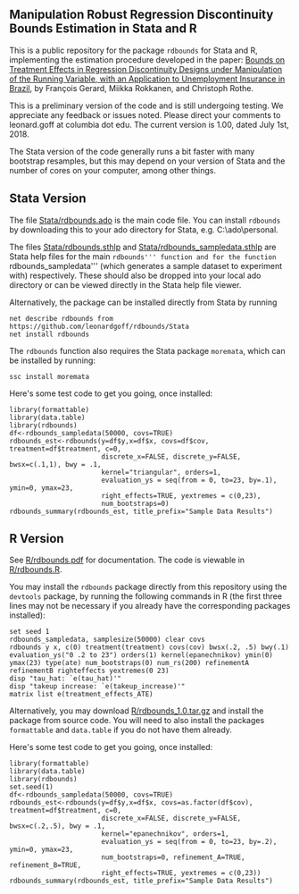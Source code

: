 ## Manipulation Robust Regression Discontinuity Bounds Estimation in Stata and R

This is a public repository for the package ```rdbounds``` for Stata and R, implementing the estimation procedure developed in the paper: [Bounds on Treatment Effects in Regression Discontinuity Designs under Manipulation of the Running Variable, with an Application to Unemployment Insurance in Brazil](http://www.nber.org/papers/w22892 "NBER Working Paper"), by François Gerard, Miikka Rokkanen, and Christoph Rothe.

This is a preliminary version of the code and is still undergoing testing. We appreciate any feedback or issues noted. Please direct your comments to leonard.goff at columbia dot edu. The current version is 1.00, dated July 1st, 2018.

The Stata version of the code generally runs a bit faster with many bootstrap resamples, but this may depend on your version of Stata and the number of cores on your computer, among other things.

## Stata Version

The file [Stata/rdbounds.ado](Stata/rdbounds.ado) is the main code file. You can install ```rdbounds``` by downloading this to your ado directory for Stata, e.g. C:\ado\personal.

The files [Stata/rdbounds.sthlp](Stata/rdbounds_sampledata.sthlp) and [Stata/rdbounds_sampledata.sthlp](Stata/rdbounds.sthlp) are Stata help files for the main ``rdbounds''' function and for the function ``rdbounds_sampledata''' (which generates a sample dataset to experiment with) respectively. These should also be dropped into your local ado directory or can be viewed directly in the Stata help file viewer.
 
Alternatively, the package can be installed directly from Stata by running
```
net describe rdbounds from https://github.com/leonardgoff/rdbounds/Stata
net install rdbounds
```
 
The ```rdbounds``` function also requires the Stata package ```moremata```, which can be installed by running:
```
ssc install moremata
```

Here's some test code to get you going, once installed:

```
library(formattable)
library(data.table)
library(rdbounds)
df<-rdbounds_sampledata(50000, covs=TRUE)
rdbounds_est<-rdbounds(y=df$y,x=df$x, covs=df$cov, treatment=df$treatment, c=0,
                       discrete_x=FALSE, discrete_y=FALSE, bwsx=c(.1,1), bwy = .1,
                       kernel="triangular", orders=1,
                       evaluation_ys = seq(from = 0, to=23, by=.1), ymin=0, ymax=23,
                       right_effects=TRUE, yextremes = c(0,23),
                       num_bootstraps=0)
rdbounds_summary(rdbounds_est, title_prefix="Sample Data Results")
```

## R Version

See [R/rdbounds.pdf](R/rdbounds.pdf) for documentation. The code is viewable in [R/rdbounds.R](R/rdbounds.R).

You may install the ```rdbounds``` package directly from this repository using the ```devtools``` package, by running the following commands in R (the first three lines may not be necessary if you already have the corresponding packages installed):

```{r}
set seed 1
rdbounds_sampledata, samplesize(50000) clear covs
rdbounds y x, c(0) treatment(treatment) covs(cov) bwsx(.2, .5) bwy(.1) evaluation_ys("0 .2 to 23") orders(1) kernel(epanechnikov) ymin(0) ymax(23) type(ate) num_bootstraps(0) num_rs(200) refinementA refinementB righteffects yextremes(0 23)
disp "tau_hat: `e(tau_hat)'"
disp "takeup increase: `e(takeup_increase)'"
matrix list e(treatment_effects_ATE)
```

Alternatively, you may download [R/rdbounds_1.0.tar.gz](R/rdbounds_1.0.tar.gz) and install the package from source code. You will need to also install the packages ```formattable``` and ```data.table``` if you do not have them already.

Here's some test code to get you going, once installed:

```{r}
library(formattable)
library(data.table)
library(rdbounds)
set.seed(1)
df<-rdbounds_sampledata(50000, covs=TRUE)
rdbounds_est<-rdbounds(y=df$y,x=df$x, covs=as.factor(df$cov), treatment=df$treatment, c=0,
                       discrete_x=FALSE, discrete_y=FALSE, bwsx=c(.2,.5), bwy = .1,
                       kernel="epanechnikov", orders=1,
                       evaluation_ys = seq(from = 0, to=23, by=.2), ymin=0, ymax=23,
                       num_bootstraps=0, refinement_A=TRUE, refinement_B=TRUE, 
                       right_effects=TRUE, yextremes = c(0,23))
rdbounds_summary(rdbounds_est, title_prefix="Sample Data Results")
```